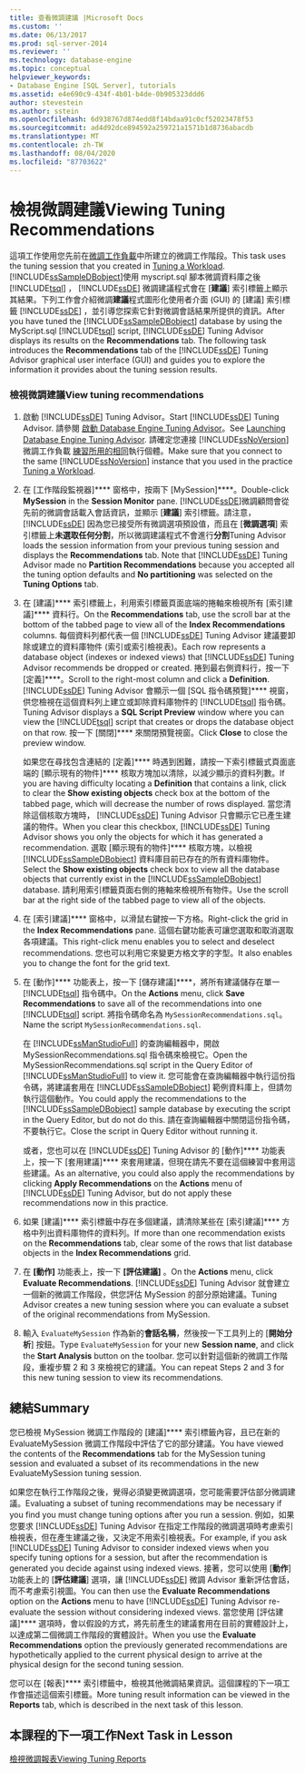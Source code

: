```yaml
---
title: 查看微調建議 |Microsoft Docs
ms.custom: ''
ms.date: 06/13/2017
ms.prod: sql-server-2014
ms.reviewer: ''
ms.technology: database-engine
ms.topic: conceptual
helpviewer_keywords:
- Database Engine [SQL Server], tutorials
ms.assetid: e4e690c9-434f-4b01-b4de-0b905323ddd6
author: stevestein
ms.author: sstein
ms.openlocfilehash: 6d938767d874edd8f14bdaa91c0cf52023478f53
ms.sourcegitcommit: ad4d92dce894592a259721a1571b1d8736abacdb
ms.translationtype: MT
ms.contentlocale: zh-TW
ms.lasthandoff: 08/04/2020
ms.locfileid: "87703622"
---
```

# <a name="viewing-tuning-recommendations"></a><span data-ttu-id="09790-102">檢視微調建議</span><span class="sxs-lookup"><span data-stu-id="09790-102">Viewing Tuning Recommendations</span></span>
  <span data-ttu-id="09790-103"> 這項工作使用您先前在[微調工作負載](lesson-1-1-tuning-a-workload.md)中所建立的微調工作階段。</span><span class="sxs-lookup"><span data-stu-id="09790-103">This task uses the tuning session that you created in [Tuning a Workload](lesson-1-1-tuning-a-workload.md).</span></span> <span data-ttu-id="09790-104">[!INCLUDE[ssSampleDBobject](../../includes/sssampledbobject-md.md)]使用 myscript.sql 腳本微調資料庫之後 [!INCLUDE[tsql](../../includes/tsql-md.md)] ， [!INCLUDE[ssDE](../../includes/ssde-md.md)] 微調建議程式會在 [**建議**] 索引標籤上顯示其結果。下列工作會介紹微調**建議**程式圖形化使用者介面 (GUI) 的 [建議] 索引標籤 [!INCLUDE[ssDE](../../includes/ssde-md.md)] ，並引導您探索它針對微調會話結果所提供的資訊。</span><span class="sxs-lookup"><span data-stu-id="09790-104">After you have tuned the [!INCLUDE[ssSampleDBobject](../../includes/sssampledbobject-md.md)] database by using the MyScript.sql [!INCLUDE[tsql](../../includes/tsql-md.md)] script, [!INCLUDE[ssDE](../../includes/ssde-md.md)] Tuning Advisor displays its results on the **Recommendations** tab. The following task introduces the **Recommendations** tab of the [!INCLUDE[ssDE](../../includes/ssde-md.md)] Tuning Advisor graphical user interface (GUI) and guides you to explore the information it provides about the tuning session results.</span></span>  
  
### <a name="view-tuning-recommendations"></a><span data-ttu-id="09790-105">檢視微調建議</span><span class="sxs-lookup"><span data-stu-id="09790-105">View tuning recommendations</span></span>  
  
1.  <span data-ttu-id="09790-106">啟動 [!INCLUDE[ssDE](../../includes/ssde-md.md)] Tuning Advisor。</span><span class="sxs-lookup"><span data-stu-id="09790-106">Start [!INCLUDE[ssDE](../../includes/ssde-md.md)] Tuning Advisor.</span></span> <span data-ttu-id="09790-107">請參閱 [啟動 Database Engine Tuning Advisor](../../relational-databases/performance/database-engine-tuning-advisor.md)。</span><span class="sxs-lookup"><span data-stu-id="09790-107">See [Launching Database Engine Tuning Advisor](../../relational-databases/performance/database-engine-tuning-advisor.md).</span></span> <span data-ttu-id="09790-108">請確定您連接 [!INCLUDE[ssNoVersion](../../includes/ssnoversion-md.md)] 微調工作負載 [練習所用的相同](lesson-1-1-tuning-a-workload.md)執行個體。</span><span class="sxs-lookup"><span data-stu-id="09790-108">Make sure that you connect to the same [!INCLUDE[ssNoVersion](../../includes/ssnoversion-md.md)] instance that you used in the practice [Tuning a Workload](lesson-1-1-tuning-a-workload.md).</span></span>  
  
2.  <span data-ttu-id="09790-109">在 [工作階段監視器]\*\*\*\* 窗格中，按兩下 [MySession]\*\*\*\*。</span><span class="sxs-lookup"><span data-stu-id="09790-109">Double-click **MySession** in the **Session Monitor** pane.</span></span> [!INCLUDE[ssDE](../../includes/ssde-md.md)]<span data-ttu-id="09790-110">微調顧問會從先前的微調會話載入會話資訊，並顯示 [**建議**] 索引標籤。請注意， [!INCLUDE[ssDE](../../includes/ssde-md.md)] 因為您已接受所有微調選項預設值，而且在 [**微調選項**] 索引標籤上**未選取任何分割**，所以微調建議程式不會進行**分割**</span><span class="sxs-lookup"><span data-stu-id="09790-110">Tuning Advisor loads the session information from your previous tuning session and displays the **Recommendations** tab. Note that [!INCLUDE[ssDE](../../includes/ssde-md.md)] Tuning Advisor made no **Partition Recommendations** because you accepted all the tuning option defaults and **No partitioning** was selected on the **Tuning Options** tab.</span></span>  
  
3.  <span data-ttu-id="09790-111">在 [建議]\*\*\*\* 索引標籤上，利用索引標籤頁面底端的捲軸來檢視所有 [索引建議]\*\*\*\* 資料行。</span><span class="sxs-lookup"><span data-stu-id="09790-111">On the **Recommendations** tab, use the scroll bar at the bottom of the tabbed page to view all of the **Index Recommendations** columns.</span></span> <span data-ttu-id="09790-112">每個資料列都代表一個 [!INCLUDE[ssDE](../../includes/ssde-md.md)] Tuning Advisor 建議要卸除或建立的資料庫物件 (索引或索引檢視表)。</span><span class="sxs-lookup"><span data-stu-id="09790-112">Each row represents a database object (indexes or indexed views) that [!INCLUDE[ssDE](../../includes/ssde-md.md)] Tuning Advisor recommends be dropped or created.</span></span> <span data-ttu-id="09790-113">捲到最右側資料行，按一下 [定義]\*\*\*\*。</span><span class="sxs-lookup"><span data-stu-id="09790-113">Scroll to the right-most column and click a **Definition**.</span></span> [!INCLUDE[ssDE](../../includes/ssde-md.md)] <span data-ttu-id="09790-114">Tuning Advisor 會顯示一個 [SQL 指令碼預覽]\*\*\*\* 視窗，供您檢視在這個資料列上建立或卸除資料庫物件的 [!INCLUDE[tsql](../../includes/tsql-md.md)] 指令碼。</span><span class="sxs-lookup"><span data-stu-id="09790-114">Tuning Advisor displays a **SQL Script Preview** window where you can view the [!INCLUDE[tsql](../../includes/tsql-md.md)] script that creates or drops the database object on that row.</span></span> <span data-ttu-id="09790-115">按一下 [關閉]\*\*\*\* 來關閉預覽視窗。</span><span class="sxs-lookup"><span data-stu-id="09790-115">Click **Close** to close the preview window.</span></span>  
  
     <span data-ttu-id="09790-116">如果您在尋找包含連結的 [定義]\*\*\*\* 時遇到困難，請按一下索引標籤式頁面底端的 [顯示現有的物件]\*\*\*\* 核取方塊加以清除，以減少顯示的資料列數。</span><span class="sxs-lookup"><span data-stu-id="09790-116">If you are having difficulty locating a **Definition** that contains a link, click to clear the **Show existing objects** check box at the bottom of the tabbed page, which will decrease the number of rows displayed.</span></span> <span data-ttu-id="09790-117">當您清除這個核取方塊時， [!INCLUDE[ssDE](../../includes/ssde-md.md)] Tuning Advisor 只會顯示它已產生建議的物件。</span><span class="sxs-lookup"><span data-stu-id="09790-117">When you clear this checkbox, [!INCLUDE[ssDE](../../includes/ssde-md.md)] Tuning Advisor shows you only the objects for which it has generated a recommendation.</span></span> <span data-ttu-id="09790-118">選取 [顯示現有的物件]\*\*\*\* 核取方塊，以檢視 [!INCLUDE[ssSampleDBobject](../../includes/sssampledbobject-md.md)] 資料庫目前已存在的所有資料庫物件。</span><span class="sxs-lookup"><span data-stu-id="09790-118">Select the **Show existing objects** check box to view all the database objects that currently exist in the [!INCLUDE[ssSampleDBobject](../../includes/sssampledbobject-md.md)] database.</span></span> <span data-ttu-id="09790-119">請利用索引標籤頁面右側的捲軸來檢視所有物件。</span><span class="sxs-lookup"><span data-stu-id="09790-119">Use the scroll bar at the right side of the tabbed page to view all of the objects.</span></span>  
  
4.  <span data-ttu-id="09790-120">在 [索引建議]\*\*\*\* 窗格中，以滑鼠右鍵按一下方格。</span><span class="sxs-lookup"><span data-stu-id="09790-120">Right-click the grid in the **Index Recommendations** pane.</span></span> <span data-ttu-id="09790-121">這個右鍵功能表可讓您選取和取消選取各項建議。</span><span class="sxs-lookup"><span data-stu-id="09790-121">This right-click menu enables you to select and deselect recommendations.</span></span> <span data-ttu-id="09790-122">您也可以利用它來變更方格文字的字型。</span><span class="sxs-lookup"><span data-stu-id="09790-122">It also enables you to change the font for the grid text.</span></span>  
  
5.  <span data-ttu-id="09790-123">在 [動作]\*\*\*\* 功能表上，按一下 [儲存建議]\*\*\*\*，將所有建議儲存在單一 [!INCLUDE[tsql](../../includes/tsql-md.md)] 指令碼中。</span><span class="sxs-lookup"><span data-stu-id="09790-123">On the **Actions** menu, click **Save Recommendations** to save all of the recommendations into one [!INCLUDE[tsql](../../includes/tsql-md.md)] script.</span></span> <span data-ttu-id="09790-124">將指令碼命名為 `MySessionRecommendations.sql`。</span><span class="sxs-lookup"><span data-stu-id="09790-124">Name the script `MySessionRecommendations.sql`.</span></span>  
  
     <span data-ttu-id="09790-125">在 [!INCLUDE[ssManStudioFull](../../includes/ssmanstudiofull-md.md)] 的查詢編輯器中，開啟 MySessionRecommendations.sql 指令碼來檢視它。</span><span class="sxs-lookup"><span data-stu-id="09790-125">Open the MySessionRecommendations.sql script in the Query Editor of [!INCLUDE[ssManStudioFull](../../includes/ssmanstudiofull-md.md)] to view it.</span></span> <span data-ttu-id="09790-126">您可能會在查詢編輯器中執行這份指令碼，將建議套用在 [!INCLUDE[ssSampleDBobject](../../includes/sssampledbobject-md.md)] 範例資料庫上，但請勿執行這個動作。</span><span class="sxs-lookup"><span data-stu-id="09790-126">You could apply the recommendations to the [!INCLUDE[ssSampleDBobject](../../includes/sssampledbobject-md.md)] sample database by executing the script in the Query Editor, but do not do this.</span></span> <span data-ttu-id="09790-127">請在查詢編輯器中關閉這份指令碼，不要執行它。</span><span class="sxs-lookup"><span data-stu-id="09790-127">Close the script in Query Editor without running it.</span></span>  
  
     <span data-ttu-id="09790-128">或者，您也可以在 [!INCLUDE[ssDE](../../includes/ssde-md.md)] Tuning Advisor 的 [動作]\*\*\*\* 功能表上，按一下 [套用建議]\*\*\*\* 來套用建議，但現在請先不要在這個練習中套用這些建議。</span><span class="sxs-lookup"><span data-stu-id="09790-128">As an alternative, you could also apply the recommendations by clicking **Apply Recommendations** on the **Actions** menu of [!INCLUDE[ssDE](../../includes/ssde-md.md)] Tuning Advisor, but do not apply these recommendations now in this practice.</span></span>  
  
6.  <span data-ttu-id="09790-129">如果 [建議]\*\*\*\* 索引標籤中存在多個建議，請清除某些在 [索引建議]\*\*\*\* 方格中列出資料庫物件的資料列。</span><span class="sxs-lookup"><span data-stu-id="09790-129">If more than one recommendation exists on the **Recommendations** tab, clear some of the rows that list database objects in the **Index Recommendations** grid.</span></span>  
  
7.  <span data-ttu-id="09790-130">在 **[動作]** 功能表上，按一下 **[評估建議]** 。</span><span class="sxs-lookup"><span data-stu-id="09790-130">On the **Actions** menu, click **Evaluate Recommendations**.</span></span> [!INCLUDE[ssDE](../../includes/ssde-md.md)] <span data-ttu-id="09790-131">Tuning Advisor 就會建立一個新的微調工作階段，供您評估 MySession 的部分原始建議。</span><span class="sxs-lookup"><span data-stu-id="09790-131">Tuning Advisor creates a new tuning session where you can evaluate a subset of the original recommendations from MySession.</span></span>  
  
8.  <span data-ttu-id="09790-132">輸入 `EvaluateMySession` 作為新的**會話名稱**，然後按一下工具列上的 [**開始分析**] 按鈕。</span><span class="sxs-lookup"><span data-stu-id="09790-132">Type `EvaluateMySession` for your new **Session name**, and click the **Start Analysis** button on the toolbar.</span></span> <span data-ttu-id="09790-133">您可以針對這個新的微調工作階段，重複步驟 2 和 3 來檢視它的建議。</span><span class="sxs-lookup"><span data-stu-id="09790-133">You can repeat Steps 2 and 3 for this new tuning session to view its recommendations.</span></span>  
  
## <a name="summary"></a><span data-ttu-id="09790-134">總結</span><span class="sxs-lookup"><span data-stu-id="09790-134">Summary</span></span>  
 <span data-ttu-id="09790-135">您已檢視 MySession 微調工作階段的 [建議]\*\*\*\* 索引標籤內容，且已在新的 EvaluateMySession 微調工作階段中評估了它的部分建議。</span><span class="sxs-lookup"><span data-stu-id="09790-135">You have viewed the contents of the **Recommendations** tab for the MySession tuning session and evaluated a subset of its recommendations in the new EvaluateMySession tuning session.</span></span>  
  
 <span data-ttu-id="09790-136">如果您在執行工作階段之後，覺得必須變更微調選項，您可能需要評估部分微調建議。</span><span class="sxs-lookup"><span data-stu-id="09790-136">Evaluating a subset of tuning recommendations may be necessary if you find you must change tuning options after you run a session.</span></span> <span data-ttu-id="09790-137">例如，如果您要求 [!INCLUDE[ssDE](../../includes/ssde-md.md)] Tuning Advisor 在指定工作階段的微調選項時考慮索引檢視表，但在產生建議之後，又決定不用索引檢視表。</span><span class="sxs-lookup"><span data-stu-id="09790-137">For example, if you ask [!INCLUDE[ssDE](../../includes/ssde-md.md)] Tuning Advisor to consider indexed views when you specify tuning options for a session, but after the recommendation is generated you decide against using indexed views.</span></span> <span data-ttu-id="09790-138">接著，您可以使用 [**動作**] 功能表上的 [**評估建議**] 選項，讓 [!INCLUDE[ssDE](../../includes/ssde-md.md)] 微調 Advisor 重新評估會話，而不考慮索引視圖。</span><span class="sxs-lookup"><span data-stu-id="09790-138">You can then use the **Evaluate Recommendations** option on the **Actions** menu to have [!INCLUDE[ssDE](../../includes/ssde-md.md)] Tuning Advisor re-evaluate the session without considering indexed views.</span></span> <span data-ttu-id="09790-139">當您使用 [評估建議]\*\*\*\* 選項時，會以假設的方式，將先前產生的建議套用在目前的實體設計上，以達成第二個微調工作階段的實體設計。</span><span class="sxs-lookup"><span data-stu-id="09790-139">When you use the **Evaluate Recommendations** option the previously generated recommendations are hypothetically applied to the current physical design to arrive at the physical design for the second tuning session.</span></span>  
  
 <span data-ttu-id="09790-140">您可以在 [報表]\*\*\*\* 索引標籤中，檢視其他微調結果資訊。這個課程的下一項工作會描述這個索引標籤。</span><span class="sxs-lookup"><span data-stu-id="09790-140">More tuning result information can be viewed in the **Reports** tab, which is described in the next task of this lesson.</span></span>  
  
## <a name="next-task-in-lesson"></a><span data-ttu-id="09790-141">本課程的下一項工作</span><span class="sxs-lookup"><span data-stu-id="09790-141">Next Task in Lesson</span></span>  
 [<span data-ttu-id="09790-142">檢視微調報表</span><span class="sxs-lookup"><span data-stu-id="09790-142">Viewing Tuning Reports</span></span>](lesson-1-3-viewing-tuning-reports.md)  
  
  
